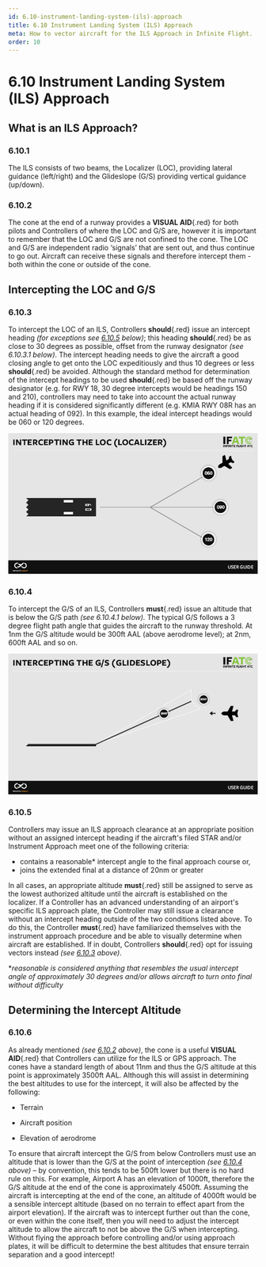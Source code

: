 ```yaml
---
id: 6.10-instrument-landing-system-(ils)-approach
title: 6.10 Instrument Landing System (ILS) Approach
meta: How to vector aircraft for the ILS Approach in Infinite Flight.
order: 10
---
```


# 6.10  Instrument Landing System (ILS) Approach

 

## What is an ILS Approach?

### 6.10.1    

The ILS consists of two beams, the Localizer (LOC), providing lateral guidance (left/right) and the Glideslope (G/S) providing vertical guidance (up/down).



### 6.10.2  

The cone at the end of a runway provides a **VISUAL AID**{.red} for both pilots and Controllers of where the LOC and G/S are, however it is important to remember that the LOC and G/S are not confined to the cone. The LOC and G/S are independent radio ‘signals’ that are sent out, and thus continue to go out. Aircraft can receive these signals and therefore intercept them - both within the cone or outside of the cone.

 

## Intercepting the LOC and G/S

### 6.10.3   

To intercept the LOC of an ILS, Controllers **should**{.red} issue an intercept heading *(for exceptions see [6.10.5](/guide/atc-manual/6.-radar/6.10-instrument-landing-system-(ils)-approach#6.10.5) below)*; this heading **should**{.red} be as close to 30 degrees as possible, offset from the runway designator *(see 6.10.3.1 below)*. The intercept heading needs to give the aircraft a good closing angle to get onto the LOC expeditiously and thus 10 degrees or less **should**{.red} be avoided. Although the standard method for determination of the intercept headings to be used **should**{.red} be based off the runway designator (e.g. for RWY 18, 30 degree intercepts would be headings 150 and 210), controllers may need to take into account the actual runway heading if it is considered significantly different (e.g. KMIA RWY 08R has an actual heading of 092). In this example, the ideal intercept headings would be 060 or 120 degrees.



![Image 6.10.3.1 - Intercepting the localizer](_images/manual/graphics/atc-intercept-loc.jpg)



### 6.10.4    

To intercept the G/S of an ILS, Controllers **must**{.red} issue an altitude that is below the G/S path *(see 6.10.4.1 below).* The typical G/S follows a 3 degree flight path angle that guides the aircraft to the runway threshold. At 1nm the G/S altitude would be 300ft AAL (above aerodrome level); at 2nm, 600ft AAL and so on. 



![Image 6.10.4.1 - Intercepting the glideslope](_images/manual/graphics/atc-intercept-gs.jpg)



### 6.10.5

Controllers may issue an ILS approach clearance at an appropriate position without an assigned intercept heading if the aircraft's filed STAR and/or Instrument Approach meet one of the following criteria:



- contains a reasonable* intercept angle to the final approach course or,
- joins the extended final at a distance of 20nm or greater



In all cases, an appropriate altitude **must**{.red} still be assigned to serve as the lowest authorized altitude until the aircraft is established on the localizer. If a Controller has an advanced understanding of an airport's specific ILS approach plate, the Controller may still issue a clearance without an intercept heading outside of the two conditions listed above. To do this, the Controller **must**{.red} have familiarized themselves with the instrument approach procedure and be able to visually determine when aircraft are established. If in doubt, Controllers **should**{.red} opt for issuing vectors instead *(see [6.10.3](/guide/atc-manual/6.-radar/6.10-instrument-landing-system-(ils)-approach#6.10.3) above)*.



**reasonable is considered anything that resembles the usual intercept angle of approximately 30 degrees and/or allows aircraft to turn onto final without difficulty*



## Determining the Intercept Altitude

### 6.10.6  

As already mentioned *(see [6.10.2](/guide/atc-manual/6.-radar/6.10-instrument-landing-system-(ils)-approach#6.10.2) above)*, the cone is a useful **VISUAL AID**{.red} that Controllers can utilize for the ILS or GPS approach. The cones have a standard length of about 11nm and thus the G/S altitude at this point is approximately 3500ft AAL. Although this will assist in determining the best altitudes to use for the intercept, it will also be affected by the following:

 

 -    Terrain

 -    Aircraft position

 -    Elevation of aerodrome

 

To ensure that aircraft intercept the G/S from below Controllers must use an altitude that is lower than the G/S at the point of interception *(see [6.10.4](/guide/atc-manual/6.-radar/6.10-instrument-landing-system-(ils)-approach#6.10.4) above)* – by convention, this tends to be 500ft lower but there is no hard rule on this. For example, Airport A has an elevation of 1000ft, therefore the G/S altitude at the end of the cone is approximately 4500ft. Assuming the aircraft is intercepting at the end of the cone, an altitude of 4000ft would be a sensible intercept altitude (based on no terrain to effect apart from the airport elevation). If the aircraft was to intercept further out than the cone, or even within the cone itself, then you will need to adjust the intercept altitude to allow the aircraft to not be above the G/S when intercepting. Without flying the approach before controlling and/or using approach plates, it will be difficult to determine the best altitudes that ensure terrain separation and a good intercept!
